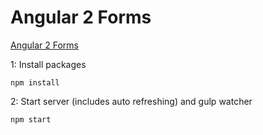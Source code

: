 # Angular 2 Forms

[Angular 2 Forms](https://angular.io/docs/ts/latest/guide/forms.html)

1: Install packages
```
npm install
```
2: Start server (includes auto refreshing) and gulp watcher
```
npm start
```
